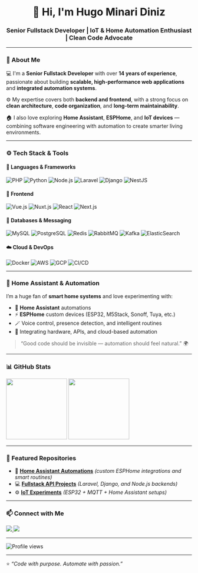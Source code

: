 <!-- 🌟 Hugo Minari Diniz | Senior Fullstack Developer -->

<h1 align="center">👋 Hi, I'm Hugo Minari Diniz</h1>
<h3 align="center">
Senior Fullstack Developer | IoT & Home Automation Enthusiast | Clean Code Advocate
</h3>

---

### 🧩 About Me  
💻 I'm a **Senior Fullstack Developer** with over **14 years of experience**, passionate about building **scalable, high-performance web applications** and **integrated automation systems**.  

⚙️ My expertise covers both **backend and frontend**, with a strong focus on **clean architecture**, **code organization**, and **long-term maintainability**.  

🏠 I also love exploring **Home Assistant**, **ESPHome**, and **IoT devices** — combining software engineering with automation to create smarter living environments.

---

### ⚙️ Tech Stack & Tools  

#### 🧠 Languages & Frameworks  
![PHP](https://img.shields.io/badge/PHP-777BB4?style=for-the-badge&logo=php&logoColor=white)
![Python](https://img.shields.io/badge/Python-3776AB?style=for-the-badge&logo=python&logoColor=white)
![Node.js](https://img.shields.io/badge/Node.js-43853D?style=for-the-badge&logo=node.js&logoColor=white)
![Laravel](https://img.shields.io/badge/Laravel-FF2D20?style=for-the-badge&logo=laravel&logoColor=white)
![Django](https://img.shields.io/badge/Django-092E20?style=for-the-badge&logo=django&logoColor=white)
![NestJS](https://img.shields.io/badge/NestJS-E0234E?style=for-the-badge&logo=nestjs&logoColor=white)

#### 🎨 Frontend  
![Vue.js](https://img.shields.io/badge/Vue.js-4FC08D?style=for-the-badge&logo=vue.js&logoColor=white)
![Nuxt.js](https://img.shields.io/badge/Nuxt.js-00DC82?style=for-the-badge&logo=nuxt.js&logoColor=white)
![React](https://img.shields.io/badge/React-20232A?style=for-the-badge&logo=react&logoColor=61DAFB)
![Next.js](https://img.shields.io/badge/Next.js-000000?style=for-the-badge&logo=next.js&logoColor=white)

#### 💾 Databases & Messaging  
![MySQL](https://img.shields.io/badge/MySQL-4479A1?style=for-the-badge&logo=mysql&logoColor=white)
![PostgreSQL](https://img.shields.io/badge/PostgreSQL-336791?style=for-the-badge&logo=postgresql&logoColor=white)
![Redis](https://img.shields.io/badge/Redis-DC382D?style=for-the-badge&logo=redis&logoColor=white)
![RabbitMQ](https://img.shields.io/badge/RabbitMQ-FF6600?style=for-the-badge&logo=rabbitmq&logoColor=white)
![Kafka](https://img.shields.io/badge/Apache_Kafka-231F20?style=for-the-badge&logo=apachekafka&logoColor=white)
![ElasticSearch](https://img.shields.io/badge/ElasticSearch-005571?style=for-the-badge&logo=elasticsearch&logoColor=white)

#### ☁️ Cloud & DevOps  
![Docker](https://img.shields.io/badge/Docker-2496ED?style=for-the-badge&logo=docker&logoColor=white)
![AWS](https://img.shields.io/badge/AWS-232F3E?style=for-the-badge&logo=amazonaws&logoColor=white)
![GCP](https://img.shields.io/badge/GCP-4285F4?style=for-the-badge&logo=googlecloud&logoColor=white)
![CI/CD](https://img.shields.io/badge/CI/CD-2088FF?style=for-the-badge&logo=githubactions&logoColor=white)

---

### 🤖 Home Assistant & Automation  

I’m a huge fan of **smart home systems** and love experimenting with:  
- 🧠 **Home Assistant** automations  
- ⚡ **ESPHome** custom devices (ESP32, M5Stack, Sonoff, Tuya, etc.)  
- 🪄 Voice control, presence detection, and intelligent routines  
- 🧩 Integrating hardware, APIs, and cloud-based automation  

> “Good code should be invisible — automation should feel natural.” 🌍

---

### 📊 GitHub Stats  

<p align="left">
  <img src="https://github-readme-stats.vercel.app/api?username=hugominari&show_icons=true&theme=tokyonight&hide_border=true" height="165">
  <img src="https://github-readme-stats.vercel.app/api/top-langs/?username=hugominari&layout=compact&theme=tokyonight&hide_border=true" height="165">
</p>

---

### 🌟 Featured Repositories  
- 🧠 [**Home Assistant Automations**](#) *(custom ESPHome integrations and smart routines)*  
- 💻 [**Fullstack API Projects**](#) *(Laravel, Django, and Node.js backends)*  
- ⚙️ [**IoT Experiments**](#) *(ESP32 + MQTT + Home Assistant setups)*  

---

### 📫 Connect with Me  
<p align="left">
  <a href="https://www.linkedin.com/in/hugo-minari-diniz-057ab290" target="_blank">
    <img src="https://img.shields.io/badge/LinkedIn-Hugo_Minari_Diniz-blue?style=for-the-badge&logo=linkedin">
  </a>
  <a href="mailto:hugominari@hmdeveloper.com.br">
    <img src="https://img.shields.io/badge/Email-hugominari%40hmdeveloper.com.br-red?style=for-the-badge&logoColor=white">
  </a>
</p>

---

<p align="left">
  <img src="https://komarev.com/ghpvc/?username=hugominari&color=blueviolet&style=for-the-badge&label=Profile+Views" alt="Profile views"/>
</p>

---

⭐️ *“Code with purpose. Automate with passion.”* 
